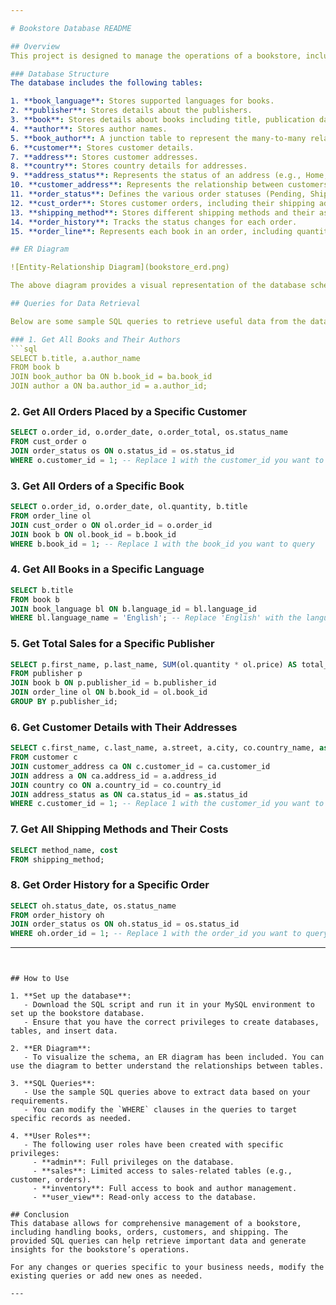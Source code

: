 ```yaml
---

# Bookstore Database README

## Overview
This project is designed to manage the operations of a bookstore, including books, authors, customers, orders, publishers, and other related entities. The database is built on MySQL and uses a normalized relational structure with foreign keys to enforce integrity.

### Database Structure
The database includes the following tables:

1. **book_language**: Stores supported languages for books.
2. **publisher**: Stores details about the publishers.
3. **book**: Stores details about books including title, publication date, price, and associated language and publisher.
4. **author**: Stores author names.
5. **book_author**: A junction table to represent the many-to-many relationship between books and authors.
6. **customer**: Stores customer details.
7. **address**: Stores customer addresses.
8. **country**: Stores country details for addresses.
9. **address_status**: Represents the status of an address (e.g., Home, Work, etc.).
10. **customer_address**: Represents the relationship between customers and their addresses.
11. **order_status**: Defines the various order statuses (Pending, Shipped, Delivered, etc.).
12. **cust_order**: Stores customer orders, including their shipping address and status.
13. **shipping_method**: Stores different shipping methods and their associated costs.
14. **order_history**: Tracks the status changes for each order.
15. **order_line**: Represents each book in an order, including quantity and price.

## ER Diagram

![Entity-Relationship Diagram](bookstore_erd.png)

The above diagram provides a visual representation of the database schema, showing the relationships between the various tables.

## Queries for Data Retrieval

Below are some sample SQL queries to retrieve useful data from the database.

### 1. Get All Books and Their Authors
```sql
SELECT b.title, a.author_name
FROM book b
JOIN book_author ba ON b.book_id = ba.book_id
JOIN author a ON ba.author_id = a.author_id;
```

### 2. Get All Orders Placed by a Specific Customer
```sql
SELECT o.order_id, o.order_date, o.order_total, os.status_name
FROM cust_order o
JOIN order_status os ON o.status_id = os.status_id
WHERE o.customer_id = 1; -- Replace 1 with the customer_id you want to query
```

### 3. Get All Orders of a Specific Book
```sql
SELECT o.order_id, o.order_date, ol.quantity, b.title
FROM order_line ol
JOIN cust_order o ON ol.order_id = o.order_id
JOIN book b ON ol.book_id = b.book_id
WHERE b.book_id = 1; -- Replace 1 with the book_id you want to query
```

### 4. Get All Books in a Specific Language
```sql
SELECT b.title
FROM book b
JOIN book_language bl ON b.language_id = bl.language_id
WHERE bl.language_name = 'English'; -- Replace 'English' with the language you want to query
```

### 5. Get Total Sales for a Specific Publisher
```sql
SELECT p.first_name, p.last_name, SUM(ol.quantity * ol.price) AS total_sales
FROM publisher p
JOIN book b ON p.publisher_id = b.publisher_id
JOIN order_line ol ON b.book_id = ol.book_id
GROUP BY p.publisher_id;
```

### 6. Get Customer Details with Their Addresses
```sql
SELECT c.first_name, c.last_name, a.street, a.city, co.country_name, as.status_name
FROM customer c
JOIN customer_address ca ON c.customer_id = ca.customer_id
JOIN address a ON ca.address_id = a.address_id
JOIN country co ON a.country_id = co.country_id
JOIN address_status as ON ca.status_id = as.status_id
WHERE c.customer_id = 1; -- Replace 1 with the customer_id you want to query
```

### 7. Get All Shipping Methods and Their Costs
```sql
SELECT method_name, cost
FROM shipping_method;
```

### 8. Get Order History for a Specific Order
```sql
SELECT oh.status_date, os.status_name
FROM order_history oh
JOIN order_status os ON oh.status_id = os.status_id
WHERE oh.order_id = 1; -- Replace 1 with the order_id you want to query
```

---
```


## How to Use

1. **Set up the database**:
   - Download the SQL script and run it in your MySQL environment to set up the bookstore database.
   - Ensure that you have the correct privileges to create databases, tables, and insert data.

2. **ER Diagram**:
   - To visualize the schema, an ER diagram has been included. You can use the diagram to better understand the relationships between tables.
   
3. **SQL Queries**:
   - Use the sample SQL queries above to extract data based on your requirements.
   - You can modify the `WHERE` clauses in the queries to target specific records as needed.

4. **User Roles**:
   - The following user roles have been created with specific privileges:
     - **admin**: Full privileges on the database.
     - **sales**: Limited access to sales-related tables (e.g., customer, orders).
     - **inventory**: Full access to book and author management.
     - **user_view**: Read-only access to the database.

## Conclusion
This database allows for comprehensive management of a bookstore, including handling books, orders, customers, and shipping. The provided SQL queries can help retrieve important data and generate insights for the bookstore’s operations.

For any changes or queries specific to your business needs, modify the existing queries or add new ones as needed.

---

